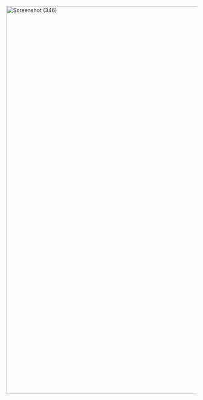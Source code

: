 
<img width="1920" height="1027" alt="Screenshot (346)" src="https://github.com/user-attachments/assets/7f8d7335-a4f3-494e-9943-36238b3109fa" />
